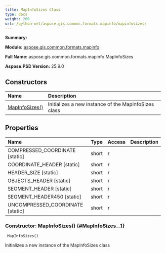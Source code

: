 ```yaml
---
title: MapInfoSizes Class
type: docs
weight: 200
url: /python-net/aspose.gis.common.formats.mapinfo/mapinfosizes/
---
```


**Summary:** 

**Module:** [aspose.gis.common.formats.mapinfo](/psd/python-net/aspose.gis.common.formats.mapinfo/)

**Full Name:** aspose.gis.common.formats.mapinfo.MapInfoSizes

**Aspose.PSD Version:** 25.9.0

## **Constructors**
| **Name** | **Description** |
| :- | :- |
| [MapInfoSizes()](#MapInfoSizes__1) | Initializes a new instance of the MapInfoSizes class |
## **Properties**
| **Name** | **Type** | **Access** | **Description** |
| :- | :- | :- | :- |
| COMPRESSED_COORDINATE [static] | short | r |    |
| COORDINATE_HEADER [static] | short | r |    |
| HEADER_SIZE [static] | short | r |    |
| OBJECTS_HEADER [static] | short | r |    |
| SEGMENT_HEADER [static] | short | r |    |
| SEGMENT_HEADER450 [static] | short | r |    |
| UNCOMPRESSED_COORDINATE [static] | short | r |    |


### Constructor: MapInfoSizes() {#MapInfoSizes__1}


```
 MapInfoSizes() 
```

Initializes a new instance of the MapInfoSizes class

